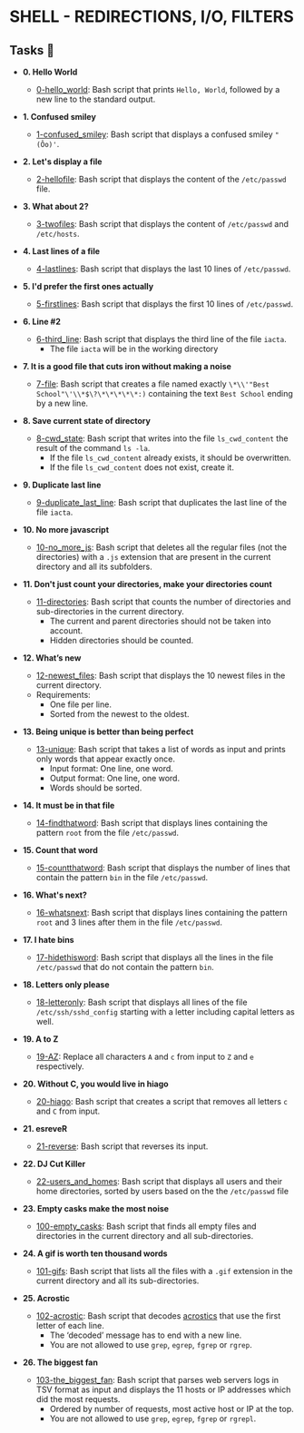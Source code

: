 # SHELL - REDIRECTIONS, I/O, FILTERS

## Tasks :page_with_curl:

* **0. Hello World**
  * [0-hello_world](./0-hello_world): Bash script that prints ```Hello, World```, followed by a new line to the standard output.

* **1. Confused smiley**
  * [1-confused_smiley](./1-confused_smiley): Bash script that displays a confused smiley ```"(Ôo)'```.

* **2. Let's display a file**
  * [2-hellofile](./2-hellofile): Bash script that displays the content of the ```/etc/passwd``` file.

* **3. What about 2?**
  * [3-twofiles](./3-twofiles): Bash script that displays the content of ```/etc/passwd``` and ```/etc/hosts```.

* **4. Last lines of a file**
  * [4-lastlines](./4-lastlines): Bash script that displays the last 10 lines of ```/etc/passwd```.

* **5. I'd prefer the first ones actually**
  * [5-firstlines](./5-firstlines): Bash script that displays the first 10 lines of ```/etc/passwd```.

* **6. Line #2**
  * [6-third_line](./6-third_line): Bash script that displays the third line of the file ```iacta```.
     - The file ```iacta``` will be in the working directory

* **7. It is a good file that cuts iron without making a noise**
  * [7-file](./7-file): Bash script that creates a file named exactly ```\*\\'"Best School"\'\\*$\?\*\*\*\*\*:)``` containing the text ```Best School``` ending by a new line.

* **8. Save current state of directory**
  * [8-cwd_state](./8-cwd_state): Bash script that writes into the file ```ls_cwd_content``` the result of the command ```ls -la```. 
     - If the file ```ls_cwd_content``` already exists, it should be overwritten.
     - If the file ```ls_cwd_content``` does not exist, create it.

* **9. Duplicate last line**
  * [9-duplicate_last_line](./9-duplicate_last_line): Bash script that duplicates the last line of the file ```iacta```.

* **10. No more javascript**
  * [10-no_more_js](./10-no_more_js): Bash script that deletes all the regular files (not the directories) with a ```.js``` extension that are present in the current directory and all its subfolders.

* **11. Don't just count your directories, make your directories count**
  * [11-directories](./11-directories): Bash script that counts the number of directories and sub-directories in the current directory.
     - The current and parent directories should not be taken into account.
     - Hidden directories should be counted.

* **12. What’s new**
  * [12-newest_files](./12-newest_files): Bash script that displays the 10 newest files in the current directory.
  * Requirements:
     - One file per line.
     - Sorted from the newest to the oldest.

* **13. Being unique is better than being perfect**
  * [13-unique](./13-unique): Bash script that takes a list of words as input and prints only words that appear exactly once.
     - Input format: One line, one word.
     - Output format: One line, one word.
     - Words should be sorted.

* **14. It must be in that file**
  * [14-findthatword](./14-findthatword): Bash script that displays lines containing the pattern ```root``` from the file ```/etc/passwd```.

* **15. Count that word**
  * [15-countthatword](./15-countthatword): Bash script that displays the number of lines that contain the pattern ```bin``` in the file ```/etc/passwd```.

* **16. What's next?**
  * [16-whatsnext](./16-whatsnext): Bash script that displays lines containing the pattern ```root``` and 3 lines after them in the file ```/etc/passwd```.

* **17. I hate bins**
  * [17-hidethisword](./17-hidethisword): Bash script that displays all the lines in the file ```/etc/passwd``` that do not contain the pattern ```bin```.

* **18. Letters only please**
  * [18-letteronly](./18-letteronly): Bash script that displays all lines of the file ```/etc/ssh/sshd_config``` starting with a letter including capital letters as well.

* **19. A to Z**
  * [19-AZ](./19-AZ): Replace all characters `A` and `c` from input to `Z` and `e` respectively.

* **20. Without C, you would live in hiago**
  * [20-hiago](./20-hiago): Bash script that creates a script that removes all letters `c` and `C` from input.

* **21. esreveR**
  * [21-reverse](./21-reverse): Bash script that reverses its input.

* **22. DJ Cut Killer**
  * [22-users_and_homes](./22-users_and_homes): Bash script that displays all users and their home directories, sorted by users based on the the ```/etc/passwd``` file

* **23. Empty casks make the most noise**
  * [100-empty_casks](./100-empty_casks): Bash script that finds all empty files and directories in the current directory and all sub-directories.

* **24. A gif is worth ten thousand words**
  * [101-gifs](./101-gifs): Bash script that lists all the files with a ```.gif``` extension in the current directory and all its sub-directories.

* **25. Acrostic**
  * [102-acrostic](./102-acrostic): Bash script that decodes [acrostics](https://en.wikipedia.org/wiki/Acrostic) that use the first letter of each line.
     - The ‘decoded’ message has to end with a new line.
     - You are not allowed to use `grep`, `egrep`, `fgrep` or `rgrep`.

* **26. The biggest fan**
  * [103-the_biggest_fan](./103-the_biggest_fan): Bash script that parses web servers logs in TSV format as input and displays the 11 hosts or IP addresses which did the most requests.
     - Ordered by number of requests, most active host or IP at the top.
     - You are not allowed to use `grep`, `egrep`, `fgrep` or `rgrepl`.
